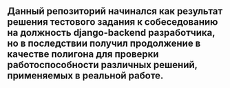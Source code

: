 ## Данный репозиторий начинался как результат решения тестового задания к собеседованию на должность django-backend разработчика, но в последствии получил продолжение в качестве полигона для проверки работоспособности различных решений, применяемых в реальной работе.
